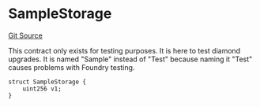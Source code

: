 # SampleStorage
[Git Source](https://github.com/thrackle-io/rules-protocol/blob/ca661487b49e5b916c4fa8811d6bdafbe530a6c8/src/diamond/core/test/SampleLib.sol)

This contract only exists for testing purposes. It is here to test diamond upgrades. It is named "Sample" instead
of "Test" because naming it "Test" causes problems with Foundry testing.


```solidity
struct SampleStorage {
    uint256 v1;
}
```

